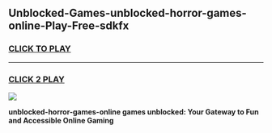 
## Unblocked-Games-unblocked-horror-games-online-Play-Free-sdkfx
<h3>
<a href="https://premium76.site?title=unblocked-horror-games-online&ref=10A">CLICK TO PLAY</a></h3>
<hr>

<h3>
<a href="https://premium76.site?title=unblocked-horror-games-online&ref=10A">CLICK 2 PLAY</a>
  
</h3>

<a href="https://premium76.site?title=unblocked-horror-games-online&ref=10A"><img src="https://clearcache.store/games.png"></a>


**unblocked-horror-games-online games unblocked: Your Gateway to Fun and Accessible Online Gaming**
